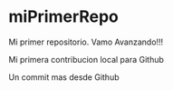 # miPrimerRepo
Mi primer repositorio. Vamo Avanzando!!!

Mi primera contribucion local para Github

Un commit mas desde Github
